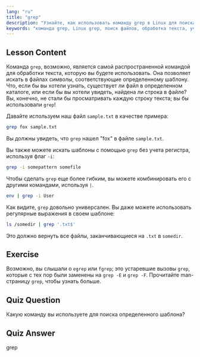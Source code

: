 ```yaml
---
lang: "ru"
title: "grep"
description: "Узнайте, как использовать команду grep в Linux для поиска текстовых шаблонов в файлах. Откройте для себя базовое использование, поиск без учета регистра и комбинирование с другими командами. Начните свое путешествие по Linux!"
keywords: "команда grep, Linux grep, поиск файлов, обработка текста, учебник Linux, Linux для начинающих, руководство grep"
---
```


## Lesson Content

Команда `grep`, возможно, является самой распространенной командой для обработки текста, которую вы будете использовать. Она позволяет искать в файлах символы, соответствующие определенному шаблону. Что, если бы вы хотели узнать, существует ли файл в определенном каталоге, или если бы вы хотели увидеть, найдена ли строка в файле? Вы, конечно, не стали бы просматривать каждую строку текста; вы бы использовали `grep`!

Давайте используем наш файл `sample.txt` в качестве примера:

```bash
grep fox sample.txt
```

Вы должны увидеть, что `grep` нашел "fox" в файле `sample.txt`.

Вы также можете искать шаблоны с помощью `grep` без учета регистра, используя флаг `-i`:

```bash
grep -i somepattern somefile
```

Чтобы сделать `grep` еще более гибким, вы можете комбинировать его с другими командами, используя `|`.

```bash
env | grep -i User
```

Как видите, `grep` довольно универсален. Вы даже можете использовать регулярные выражения в своем шаблоне:

```bash
ls /somedir | grep '.txt$'
```

Это должно вернуть все файлы, заканчивающиеся на `.txt` в `somedir`.

## Exercise

Возможно, вы слышали о `egrep` или `fgrep`; это устаревшие вызовы `grep`, которые с тех пор были заменены на `grep -E` и `grep -F`. Прочитайте man-страницу `grep`, чтобы узнать больше.

## Quiz Question

Какую команду вы используете для поиска определенного шаблона?

## Quiz Answer

grep
